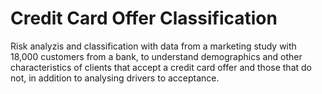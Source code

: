 # Credit Card Offer Classification


Risk analyzis and classification with data from a marketing study with 18,000 customers from a bank, to understand demographics and other 
characteristics of clients that accept a credit card offer and those that do not, in addition to analysing drivers to acceptance.

